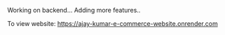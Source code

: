 Working on backend...
Adding more features..

To view website:
https://ajay-kumar-e-commerce-website.onrender.com
